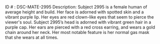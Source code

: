 ID # : DSC-MATE-2995
Description: Subject 2995 is a female human of average height and build. Her face is adorned with spotted skin and a vibrant purple lip. Her eyes are red clown-like eyes that seem to pierce the viewer's soul. Subject 2995’s head is adorned with vibrant green hair in a purple cap. Her ears are pierced with a red cross earring, and wears a gold chain around her neck. Her most notable feature is her normal gas mask that she wears at all times.